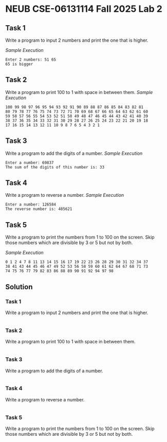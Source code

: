 # NEUB CSE-06131114 Fall 2025 Lab 2

## Task 1
Write a program to input 2 numbers and print the one that is higher. 

_Sample Execution_
```
Enter 2 numbers: 51 65 
65 is bigger
```


## Task 2
Write a program to print 100 to 1 with space in between them.
_Sample Execution_
```
100 99 98 97 96 95 94 93 92 91 90 89 88 87 86 85 84 83 82 81 
80 79 78 77 76 75 74 73 72 71 70 69 68 67 66 65 64 63 62 61 60 
59 58 57 56 55 54 53 52 51 50 49 48 47 46 45 44 43 42 41 40 39 
38 37 36 35 34 33 32 31 30 29 28 27 26 25 24 23 22 21 20 19 18 
17 16 15 14 13 12 11 10 9 8 7 6 5 4 3 2 1 
```


## Task 3
Write a program to add the digits of a number.
_Sample Execution_
```
Enter a number: 69837 
The sum of the digits of this number is: 33
```



## Task 4
Write a program to reverse a number.
_Sample Execution_
```
Enter a number: 126584 
The reverse number is: 485621 
```

## Task 5
Write a program to print the numbers from 1 to 100 on the screen. Skip those numbers which are divisible by 3 or 5 but not by both. 

_Sample Execution_
```
0 1 2 4 7 8 11 13 14 15 16 17 19 22 23 26 28 29 30 31 32 34 37 
38 41 43 44 45 46 47 49 52 53 56 58 59 60 61 62 64 67 68 71 73 
74 75 76 77 79 82 83 86 88 89 90 91 92 94 97 98
```



## Solution
### Task 1
Write a program to input 2 numbers and print the one that is higher. 

```c

```

### Task 2
Write a program to print 100 to 1 with space in between them.

```c

```


### Task 3
Write a program to add the digits of a number.

```c

```


### Task 4
Write a program to reverse a number.

```c

```

### Task 5
Write a program to print the numbers from 1 to 100 on the screen. Skip those numbers which are divisible by 3 or 5 but not by both. 

```c

```
